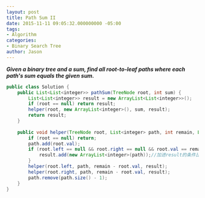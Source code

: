 ```yaml
---
layout: post
title: Path Sum II
date: 2015-11-11 09:05:32.000000000 -05:00
tags:
- Algorithm
categories:
- Binary Search Tree
author: Jason
---
```

<p><strong><em>Given a binary tree and a sum, find all root-to-leaf paths where each path's sum equals the given sum.</em></strong></p>


``` java
public class Solution {
    public List<List<integer>> pathSum(TreeNode root, int sum) {
        List<List<integer>> result = new ArrayList<List<integer>>();
        if (root == null) return result;
        helper(root, new ArrayList<integer>(), sum, result);
        return result;
    }
    
    public void helper(TreeNode root, List<integer> path, int remain, List<List<integer>> result) {
        if (root == null) return;
        path.add(root.val);
        if (root.left == null && root.right == null && root.val == remain) {
            result.add(new ArrayList<integer>(path));//加进result的条件比较特殊,必须到了leaf且leaf的值等于remain
        }
        helper(root.left, path, remain - root.val, result);
        helper(root.right, path, remain - root.val, result);
        path.remove(path.size() - 1);
    }
}
```
